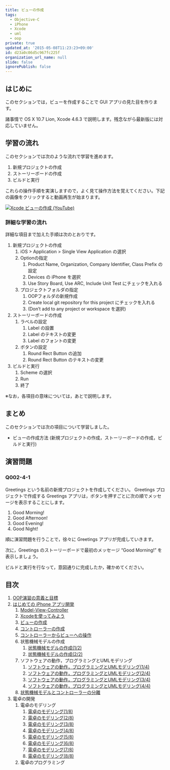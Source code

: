 ```yaml
---
title: ビューの作成
tags:
  - Objective-C
  - iPhone
  - Xcode
  - uml
  - oop
private: true
updated_at: '2015-05-08T11:23:23+09:00'
id: d23a0c06d5c967fc225f
organization_url_name: null
slide: false
ignorePublish: false
---
```

## はじめに

このセクションでは，ビューを作成することで GUI アプリの見た目を作ります。

諸事情で OS X 10.7 Lion, Xcode 4.6.3 で説明します。残念ながら最新版には対応していません。

## 学習の流れ
このセクションでは次のような流れで学習を進めます。
1. 新規プロジェクトの作成
2. ストーリーボードの作成
3. ビルドと実行

これらの操作手順を実演しますので，よく見て操作方法を覚えてください。下記の画像をクリックすると動画再生が始まります。

[![Xcode ビューの作成 (YouTube)](https://img.youtube.com/vi/eixCh5i-YCE/0.jpg)](https://www.youtube.com/watch?v=eixCh5i-YCE)

### 詳細な学習の流れ
詳細な項目まで加えた手順は次のとおりです。

1. 新規プロジェクトの作成
	1. iOS > Application > Single View Application の選択
	2. Optionの指定
		1. Product Name, Organization, Company Identifier, Class Prefix の設定
		2. Devices の iPhone を選択
		3. Use Story Board, Use ARC, Include Unit Test にチェックを入れる
	3. プロジェクトフォルダの指定
		1. OOPフォルダの新規作成
		2. Create local git repository for this project にチェックを入れる
		3. (Don’t add to any project or workspace を選択)
2. ストーリーボードの作成
	1. ラベルの設定
		1. Label の設置
		2. Label のテキストの変更
		3. Label のフォントの変更 
	2. ボタンの設定
		1. Round Rect Button の追加
		2. Round Rect Button のテキストの変更
3. ビルドと実行
	1. Scheme の選択
	2. Run　
	3. 終了

※なお，各項目の意味については，あとで説明します。

## まとめ
このセクションでは次の項目について学習しました。

* ビューの作成方法 (新規プロジェクトの作成，ストーリーボードの作成，ビルドと実行)

## 演習問題
### Q002-4-1　
Greetings という名前の新規プロジェクトを作成してください。 Greetings プロジェクトで作成する Greetings アプリは，ボタンを押すごとに次の順でメッセージを表示することにします。

1. Good Morning!
2. Good Afternoon!
3. Good Evening!
4. Good Night!

順に演習問題を行うことで，徐々に Greetings アプリが完成していきます。

次に，Greetings のストーリーボードで最初のメッセージ “Good Morning!” を表示しましょう。

ビルドと実行を行なって，意図通りに完成したか，確かめてください。

## 目次

1. [OOP演習の意義と目標](http://qiita.com/zacky1972/private/193e194cae1fe28b8dc2)
2. [はじめての iPhone アプリ開発](http://qiita.com/zacky1972/private/51765b58b7843758e85c)
	1. [Model-View-Controller](http://qiita.com/zacky1972/private/23af9b1e8f8b9e026b22)
	2. [Xcodeを使ってみよう](http://qiita.com/zacky1972/private/8c7b732e3505d4313e6c)
	3. [ビューの作成](http://qiita.com/zacky1972/private/d23a0c06d5c967fc225f)
	4. [コントローラーの作成](http://qiita.com/zacky1972/private/1a87638b8ac389fc5e29)
	5. [コントローラーからビューへの操作](http://qiita.com/zacky1972/private/7eb1a401fb459aa0078a)
	6. 状態機械モデルの作成
		1. [状態機械モデルの作成(1/2)](http://qiita.com/zacky1972/private/0413c332b1950284c889)
		2. [状態機械モデルの作成(2/2)](http://qiita.com/zacky1972/private/252050ecb1613ae845d2)
	7. ソフトウェアの動作，プログラミングとUMLモデリング
		1. [ソフトウェアの動作，プログラミングとUMLモデリング(1/4)](http://qiita.com/zacky1972/private/b9d474bba26f2a5ef87f)
		2. [ソフトウェアの動作，プログラミングとUMLモデリング(2/4)](http://qiita.com/zacky1972/private/a401b36612ea44a65192)
		3. [ソフトウェアの動作，プログラミングとUMLモデリング(3/4)](http://qiita.com/zacky1972/private/143296989fd8836d5f71)
		4. [ソフトウェアの動作，プログラミングとUMLモデリング(4/4)](http://qiita.com/zacky1972/private/f24bad0fba40129342e0)
	8. [状態機械モデルとコントローラーの分離](http://qiita.com/zacky1972/private/1986b8c3aec9d1356d83)
3. 電卓の開発
	1. 電卓のモデリング
		1. [電卓のモデリング(1/8)](http://qiita.com/zacky1972/private/aa39be058c86ea8a2373)
		2. [電卓のモデリング(2/8)](http://qiita.com/zacky1972/private/4c4560214c1cc2d40ae5)
		3. [電卓のモデリング(3/8)](http://qiita.com/zacky1972/private/a01c6023415935a4b6b4)
		4. [電卓のモデリング(4/8)](http://qiita.com/zacky1972/private/833d4a81695db93404db)
		5. [電卓のモデリング(5/8)](http://qiita.com/zacky1972/private/f55ba97d5de5576d39dc)
		6. [電卓のモデリング(6/8)](http://qiita.com/zacky1972/private/744e7939458de50b50fa)
		7. [電卓のモデリング(7/8)](http://qiita.com/zacky1972/private/c1ad11537201cfbadc64)
		8. [電卓のモデリング(8/8)](http://qiita.com/zacky1972/private/375479a7f4c02ebfb9e9)
	2. 電卓のプログラミング
